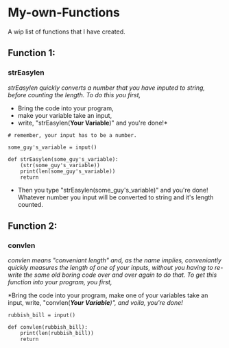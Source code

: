 # My-own-Functions
A wip list of functions that I have created.

## Function 1:

### strEasylen

*strEasylen quickly converts a number that you have inputed to string, before counting the length. To do this you first,*

* Bring the code into your program,
* make your variable take an input,
* write, "strEasylen(****Your Variable****)" and you're done!*

```
# remember, your input has to be a number.

some_guy's_variable = input()

def strEasylen(some_guy's_variable):
    (str(some_guy's_variable))
    print(len(some_guy's_variable))
    return
```

* Then you type "strEasylen(some_guy's_variable)" and you're done! Whatever number you input will be converted to string and it's length counted. 

## Function 2:

### convlen

*convlen means "conveniant length" and, as the name implies, conveniantly quickly measures the length of one of your inputs, without you having to re-write the same old boring code over and over again to do that. To get this function into your program, you first,*

*Bring the code into your program,
make one of your variables take an input,
write, "convlen(****Your Variable***)", and voila, you're done!*

```
rubbish_bill = input()

def convlen(rubbish_bill):
    print(len(rubbish_bill))
    return

